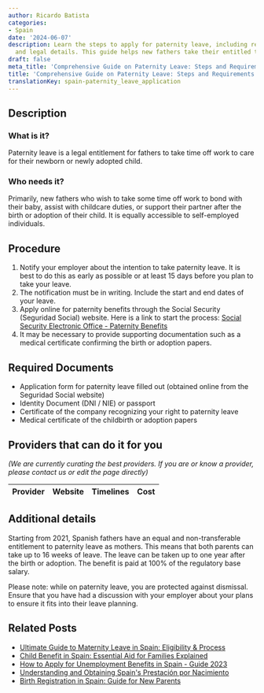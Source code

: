 ```yaml
---
author: Ricardo Batista
categories:
- Spain
date: '2024-06-07'
description: Learn the steps to apply for paternity leave, including required documents
  and legal details. This guide helps new fathers take their entitled time off.
draft: false
meta_title: 'Comprehensive Guide on Paternity Leave: Steps and Requirements'
title: 'Comprehensive Guide on Paternity Leave: Steps and Requirements'
translationKey: spain-paternity_leave_application
---
```





## Description
### What is it?
Paternity leave is a legal entitlement for fathers to take time off work to care for their newborn or newly adopted child. 

### Who needs it?
Primarily, new fathers who wish to take some time off work to bond with their baby, assist with childcare duties, or support their partner after the birth or adoption of their child. It is equally accessible to self-employed individuals.

## Procedure
1. Notify your employer about the intention to take paternity leave. It is best to do this as early as possible or at least 15 days before you plan to take your leave.
2. The notification must be in writing. Include the start and end dates of your leave.
3. Apply online for paternity benefits through the Social Security (Seguridad Social) website. Here is a link to start the process: [Social Security Electronic Office - Paternity Benefits](https://sede.seg-social.gob.es/wps/portal/sede/sede/Inicio)
4. It may be necessary to provide supporting documentation such as a medical certificate confirming the birth or adoption papers.

## Required Documents
* Application form for paternity leave filled out (obtained online from the Seguridad Social website)
* Identity Document (DNI / NIE) or passport
* Certificate of the company recognizing your right to paternity leave
* Medical certificate of the childbirth or adoption papers

## Providers that can do it for you

_(We are currently curating the best providers. If you are or know a provider, please contact us or edit the page directly)_

| Provider        |     Website     |     Timelines    |       Cost      |
| :-------------: | :-------------: |  :-------------: | :-------------: |

## Additional details

Starting from 2021, Spanish fathers have an equal and non-transferable entitlement to paternity leave as mothers. This means that both parents can take up to 16 weeks of leave. The leave can be taken up to one year after the birth or adoption. The benefit is paid at 100% of the regulatory base salary. 

Please note: while on paternity leave, you are protected against dismissal. Ensure that you have had a discussion with your employer about your plans to ensure it fits into their leave planning.


## Related Posts

- [Ultimate Guide to Maternity Leave in Spain: Eligibility & Process](https://tramitit.com/guides/spain/maternity_leave_application/)
- [Child Benefit in Spain: Essential Aid for Families Explained](https://tramitit.com/guides/spain/child_benefit_application/)
- [How to Apply for Unemployment Benefits in Spain - Guide 2023](https://tramitit.com/guides/spain/unemployment_benefit_application/)
- [Understanding and Obtaining Spain's Prestación por Nacimiento](https://tramitit.com/guides/spain/prestacion_por_nacimiento/)
- [Birth Registration in Spain: Guide for New Parents](https://tramitit.com/guides/spain/birth_registration/)